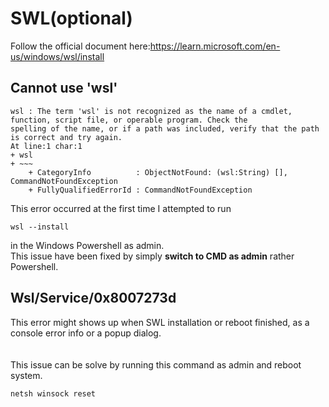 # SWL(optional)
Follow the official document here:https://learn.microsoft.com/en-us/windows/wsl/install
## Cannot use 'wsl'
```console
wsl : The term 'wsl' is not recognized as the name of a cmdlet, function, script file, or operable program. Check the
spelling of the name, or if a path was included, verify that the path is correct and try again.
At line:1 char:1
+ wsl
+ ~~~
    + CategoryInfo          : ObjectNotFound: (wsl:String) [], CommandNotFoundException
    + FullyQualifiedErrorId : CommandNotFoundException
```
This error occurred at the first time I attempted to run
```console
wsl --install
```
in the Windows Powershell as admin.\
This issue have been fixed by simply **switch to CMD as admin** rather Powershell.

## Wsl/Service/0x8007273d
This error might shows up when SWL installation or reboot finished, as a console error info or a popup dialog.\
[](../SetupFromScratch/img/swl_err1.png)\
[](../SetupFromScratch/img/swl_err2.png)\
This issue can be solve by running this command as admin and reboot system.
```console
netsh winsock reset
```
